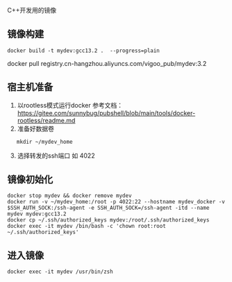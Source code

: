 C++开发用的镜像

## 镜像构建
```shell
docker build -t mydev:gcc13.2 .  --progress=plain
```

docker pull registry.cn-hangzhou.aliyuncs.com/vigoo_pub/mydev:3.2

## 宿主机准备
1. 以rootless模式运行docker 
    参考文档：https://gitee.com/sunnybug/pubshell/blob/main/tools/docker-rootless/readme.md
2. 准备好数据卷
```shell
   mkdir ~/mydev_home
```
3. 选择转发的ssh端口
   如 4022

## 镜像初始化
```shell
docker stop mydev && docker remove mydev
docker run -v ~/mydev_home:/root -p 4022:22 --hostname mydev_docker -v $SSH_AUTH_SOCK:/ssh-agent -e SSH_AUTH_SOCK=/ssh-agent -itd --name mydev mydev:gcc13.2
docker cp ~/.ssh/authorized_keys mydev:/root/.ssh/authorized_keys
docker exec -it mydev /bin/bash -c 'chown root:root ~/.ssh/authorized_keys'

```

## 进入镜像
```shell
docker exec -it mydev /usr/bin/zsh 
```

